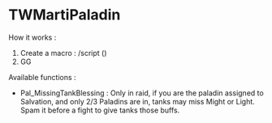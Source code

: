 # TWMartiPaladin

How it works : 
1) Create a macro : /script <one of the available functions>()
2) GG

Available functions :

- Pal_MissingTankBlessing :
Only in raid, if you are the paladin assigned to Salvation, and only 2/3 Paladins are in, tanks may miss Might or Light.
Spam it before a fight to give tanks those buffs.
